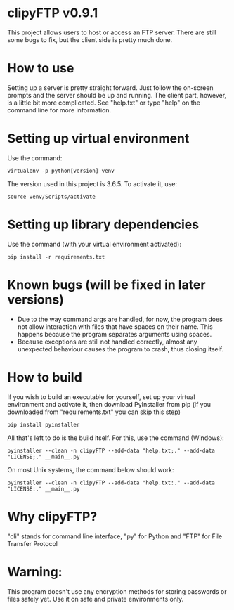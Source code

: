 # clipyFTP v0.9.1
This project allows users to host or access an FTP server. 
There are still some bugs to fix, but the client side is pretty much done.

# How to use
Setting up a server is pretty straight forward. Just follow the on-screen prompts and the server should be up and running. The client part, however, is a little bit more complicated. See "help.txt" or type "help" on the command line for more information.

# Setting up virtual environment
Use the command: 

	virtualenv -p python[version] venv
The version used in this project is 3.6.5.
To activate it, use:

	source venv/Scripts/activate

# Setting up library dependencies
Use the command (with your virtual environment activated):
	
	pip install -r requirements.txt
	
# Known bugs (will be fixed in later versions)
* Due to the way command args are handled, for now, the program does not allow interaction with files that have spaces on their name. This happens because the program separates arguments using spaces.
* Because exceptions are still not handled correctly, almost any unexpected behaviour causes the program to crash, thus closing itself.

# How to build
If you wish to build an executable for yourself, set up your virtual environment and activate it, then download PyInstaller from pip (if you downloaded from "requirements.txt" you can skip this step)
	
	pip install pyinstaller
All that's left to do is the build itself. For this, use the command (Windows):

	pyinstaller --clean -n clipyFTP --add-data "help.txt;." --add-data "LICENSE;." __main__.py
On most Unix systems, the command below should work:
	
	pyinstaller --clean -n clipyFTP --add-data "help.txt:." --add-data "LICENSE:." __main__.py
# Why clipyFTP?
"cli" stands for command line interface, "py" for Python and "FTP" for File Transfer Protocol

# Warning:
This program doesn't use any encryption methods for storing passwords or
files safely yet. Use it on safe and private environments only.
